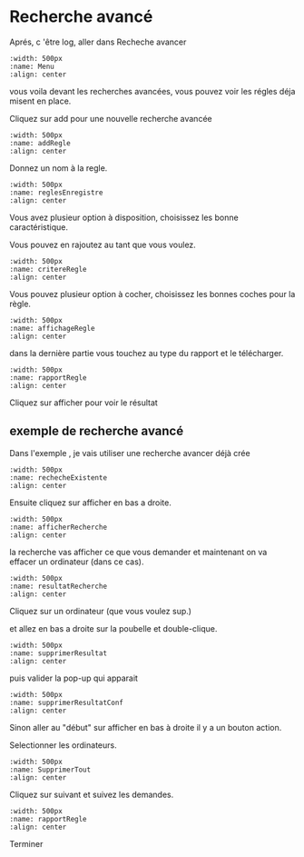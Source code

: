 # Recherche avancé

Aprés, c 'être log, aller dans Recheche avancer

```{image} images/rechercheMenu.png
:width: 500px
:name: Menu
:align: center
```

vous voila devant les recherches avancées, vous pouvez voir les régles déja misent en place.

Cliquez sur add pour une nouvelle recherche avancée


```{image} images/addRegle.png
:width: 500px
:name: addRegle
:align: center
```

Donnez un nom à la regle.

```{image} images/reglesEnregistre.png
:width: 500px
:name: reglesEnregistre
:align: center
```


Vous avez plusieur option à disposition, choisissez les bonne caractéristique.

Vous pouvez en rajoutez au tant que vous voulez.

```{image} images/critereRegle.png
:width: 500px
:name: critereRegle
:align: center
```

Vous pouvez plusieur option à cocher, choisissez les bonnes coches pour la règle.

```{image} images/affichageRegle.png
:width: 500px
:name: affichageRegle
:align: center
```

dans la dernière partie vous touchez au type du rapport et le télécharger.

```{image} images/rapportRegle.png
:width: 500px
:name: rapportRegle
:align: center
```

Cliquez sur afficher pour voir le résultat


## exemple de recherche avancé

Dans l'exemple , je vais utiliser une recherche avancer déjà crée


```{image} images/rechecheExistente.png
:width: 500px
:name: rechecheExistente
:align: center
```
Ensuite cliquez sur afficher en bas a droite.

```{image} images/afficherRecherche.png
:width: 500px
:name: afficherRecherche
:align: center
```

la recherche vas afficher ce que vous demander et maintenant on va effacer un ordinateur (dans ce cas).

```{image} images/resultatRecherche.png
:width: 500px
:name: resultatRecherche
:align: center
```

Cliquez sur un ordinateur (que vous voulez sup.)

et allez en bas a droite sur la poubelle et double-clique.


```{image} images/supprimerResultat.png
:width: 500px
:name: supprimerResultat
:align: center
```

puis valider la pop-up qui apparait

```{image} images/supprimerResultatConf.png
:width: 500px
:name: supprimerResultatConf
:align: center
```

Sinon aller au "début" sur afficher en bas à droite il y a un bouton action.

Selectionner les ordinateurs.
 
```{image} images/SupprimerTout.png
:width: 500px
:name: SupprimerTout
:align: center
```

Cliquez sur suivant et suivez les demandes.

```{image} images/rapportRegle.png
:width: 500px
:name: rapportRegle
:align: center
```
Terminer
